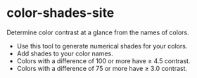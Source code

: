 # color-shades-site

Determine color contrast at a glance from the names of colors. 

- Use this tool to generate numerical shades for your colors.
- Add shades to your color names.
- Colors with a difference of 100 or more have ≥ 4.5 contrast.
- Colors with a difference of 75 or more have ≥ 3.0 contrast.
